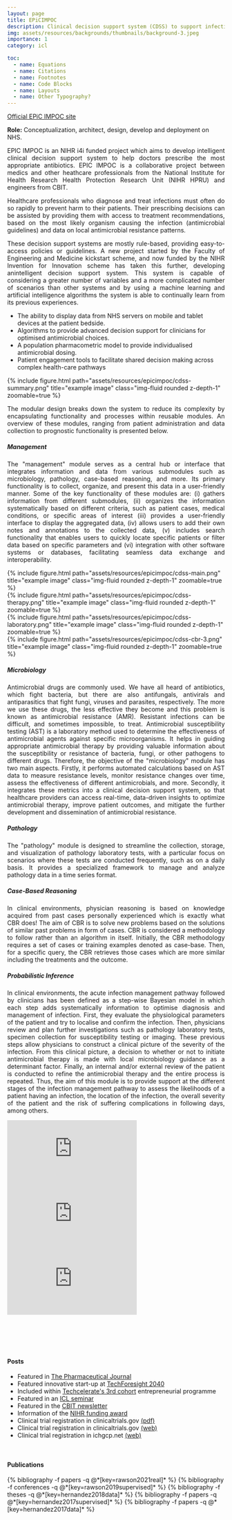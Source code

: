 ```yaml
---
layout: page
title: EPiCIMPOC
description: Clinical decision support system (CDSS) to support infection management at the point of care.
img: assets/resources/backgrounds/thumbnails/background-3.jpeg
importance: 1
category: icl

toc:
  - name: Equations
  - name: Citations
  - name: Footnotes
  - name: Code Blocks
  - name: Layouts
  - name: Other Typography?
---
```


<a href="https://bernardhernandezpe.wixsite.com/epicimpoc/"
   class="" target="_blank">
   Official EPiC IMPOC site
   <i class="fa fa-sm fa-link align-items-right" aria-hidden="true"></i>
</a>

<b>Role:</b> Conceptualization, architect, design, develop and deployment on NHS.

<p align="justify">
    EPIC IMPOC is an NIHR i4i funded project which aims to develop intelligent clinical decision support system 
    to help doctors prescribe the most appropriate antibiotics. EPIC IMPOC is a collaborative project between 
    medics and other heathcare professionals from the  National Institute for Health Research Health Protection 
    Research Unit (NIHR HPRU) and engineers from CBIT.
</p>

<p align="justify">
    Healthcare professionals who diagnose and treat infections must often do so rapidly to prevent harm to 
    their patients. Their prescribing decisions can be assisted by providing them with access to treatment 
    recommendations, based on the most likely organism causing the infection (antimicrobial guidelines) and 
    data on local antimicrobial resistance patterns. 
</p>

<p align="justify">
    These decision support systems are mostly rule-based, providing easy-to-access policies or guidelines. A 
    new project started by the Faculty of Engineering and Medicine kickstart scheme, and now funded by the 
    NIHR Invention for Innovation scheme has taken this further, developing anintelligent decision support 
    system. This system is capable of considering a greater number of variables and a more complicated number 
    of scenarios than other systems and by using a machine learning  and artificial intelligence algorithms 
    the system is able to continually learn from its previous experiences.
</p>

<ul>
    <li>The ability to display data from NHS servers on mobile and tablet devices at the patient bedside.</li>
    <li>Algorithms to provide advanced decision support for clinicians for optimised antimicrobial choices.</li>
    <li>A population pharmacometric model to provide individualised antimicrobial dosing.</li>
    <li>Patient engagement tools to facilitate shared decision making across complex health-care pathways</li>
</ul>

<div class="row justify-content-sm-center">
    <div class="col-sm-10 mt-3 mt-md-0">
        {% include figure.html path="assets/resources/epicimpoc/cdss-summary.png" 
        title="example image" class="img-fluid rounded z-depth-1" zoomable=true %}
    </div>
</div>

<p align="justify">
    The modular design breaks down the system to reduce its complexity by encapsulating functionality and 
    processes within reusable modules. An overview of these modules, ranging from patient administration 
    and data collection to prognostic functionality is presented below.
</p>

##### Management

<p align="justify">
    The "management" module serves as a central hub or interface that integrates information and data 
    from various submodules such as microbiology, pathology, case-based reasoning, and more. Its primary 
    functionality is to collect, organize, and present this data in a user-friendly manner. Some
    of the key functionality of these modules are: (i) gathers information from different submodules,
    (ii) organizes the information systematically based on different criteria, such as patient cases, 
    medical conditions, or specific areas of interest (iii) provides a user-friendly interface to display 
    the aggregated data, (iv) allows users to add their own notes and annotations to the collected data,
    (v) includes search functionality that enables users to quickly locate specific patients or filter 
    data based on specific parameters and (vi) integration with other software systems or databases, 
    facilitating seamless data exchange and interoperability.
</p>

<div class="row justify-content-sm-center">
    <div class="col-sm">
        {% include figure.html path="assets/resources/epicimpoc/cdss-main.png" 
        title="example image" class="img-fluid rounded z-depth-1" zoomable=true %}
    </div>
    <div class="col-sm pl-1">
        {% include figure.html path="assets/resources/epicimpoc/cdss-therapy.png" 
        title="example image" class="img-fluid rounded z-depth-1" zoomable=true %}
    </div>
    <div class="col-sm pl-1">
        {% include figure.html path="assets/resources/epicimpoc/cdss-laboratory.png" 
        title="example image" class="img-fluid rounded z-depth-1" zoomable=true %}
    </div>
    <div class="col-sm pl-1">
        {% include figure.html path="assets/resources/epicimpoc/cdss-cbr-3.png" 
        title="example image" class="img-fluid rounded z-depth-1" zoomable=true %}
    </div>
</div>


##### Microbiology

<p align="justify">
    Antimicrobial drugs are commonly used. We have all heard of antibiotics, which fight bacteria, but 
    there are also antifungals, antivirals and antiparasitics that fight fungi, viruses and parasites, 
    respectively. The more we use these drugs, the less effective they become and this problem is known 
    as antimicrobial resistance (AMR). Resistant infections can be difficult, and sometimes impossible, 
    to treat. Antimicrobial susceptibility testing (AST) is a laboratory method used to determine the 
    effectiveness of antimicrobial agents against specific microorganisms. It helps in guiding appropriate 
    antimicrobial therapy by providing valuable information about the susceptibility or resistance of 
    bacteria, fungi, or other pathogens to different drugs. Therefore, the objective of the "microbiology" 
    module has two main aspects. Firstly, it performs automated calculations based on AST data to measure 
    resistance levels, monitor resistance changes over time, assess the effectiveness of different 
    antimicrobials, and more. Secondly, it integrates these metrics into a clinical decision support system, 
    so that healthcare providers can access real-time, data-driven insights to optimize antimicrobial 
    therapy, improve patient outcomes, and mitigate the further development and dissemination of 
    antimicrobial resistance.
</p>

##### Pathology

<p align="justify">
    The "pathology" module is designed to streamline the collection, storage, and visualization of pathology 
    laboratory tests, with a particular focus on scenarios where these tests are conducted frequently, such 
    as on a daily basis. It provides a specialized framework to manage and analyze pathology data in a time 
    series format.
</p>

##### Case-Based Reasoning

<p align="justify">
    In clinical environments, physician reasoning is based on knowledge acquired from past cases 
    personally experienced which is exactly what CBR does! The aim of CBR is to solve new problems 
    based on the solutions of similar past problems in form of cases. CBR is considered a methodology 
    to follow rather than an algorithm in itself. Initially, the CBR methodology requires a set of cases 
    or training examples denoted as case-base. Then, for a specific query, the CBR retrieves those
    cases which are more similar including the treatments and the outcome. 
</p>

##### Probabilistic Inference

<p align="justify">
    In clinical environments, the acute infection management pathway followed by clinicians has been 
    defined as a step-wise Bayesian model in which each step adds systematically information to optimise 
    diagnosis and management of infection. First, they evaluate the physiological parameters of the patient 
    and try to localise and confirm the infection. Then, physicians review and plan further investigations 
    such as pathology laboratory tests, specimen collection for susceptibility testing or imaging. These 
    previous steps allow physicians to construct a clinical picture of the severity of the infection. From 
    this clinical picture, a decision to whether or not to initiate antimicrobial therapy is made with local 
    microbiology guidance as a determinant factor. Finally, an internal and/or external review of the patient
    is conducted to refine the antimicrobial therapy and the entire process is repeated. Thus, the aim of
    this module is to provide support at the different stages of the infection management pathway to assess 
    the likelihoods of a patient having an infection, the location of the infection, the overall 
    severity of the patient and the risk of suffering complications in following days, among others.
</p>

<div class="row">
    <div class="col-6">
        <iframe 
            class="rounded"
            src="https://www.youtube.com/embed/32pTOcXszyg" 
            title="YouTube video player" frameborder="0" 
            allow="accelerometer; autoplay; clipboard-write; encrypted-media; gyroscope; 
                   picture-in-picture" allowfullscreen>
        </iframe>    
    </div>
    <div class="col-6">
        <iframe 
            class="rounded"
            src="https://www.youtube.com/embed/U-Qb8E4NLuQ" 
            title="YouTube video player" frameborder="0" 
            allow="accelerometer; autoplay; clipboard-write; encrypted-media; gyroscope; 
            picture-in-picture" allowfullscreen>
        </iframe>
    </div>
    <div class="col-6">
        <iframe 
            class="rounded"
            src="https://www.youtube.com/embed/r4a4ZbbdlDA" 
            title="YouTube video player" frameborder="0" 
            allow="accelerometer; autoplay; clipboard-write; encrypted-media; gyroscope; picture-in-picture" 
            allowfullscreen>
        </iframe>
    </div>
</div>

<br><br>

<br>

#### Posts


<ul>
    <li>Featured in <a href="https://pharmaceutical-journal.com/article/feature/prepare-to-say-hi-to-your-virtual-ai-assistant">The Pharmaceutical Journal</a></li>
    <li>Featured innovative start-up at <a href="https://imperialtechforesight.com/20-futures/tf2040/meta-motivations/">TechForesight 2040</a></li>
    <li>Included within <a href="https://www.imperial.ac.uk/enterprise/staff/techcelerate/participants/cohort-three/"> Techcelerate's 3rd cohort</a> entrepreneurial programme</li>
    <li>Featured in an <a href="https://www.imperial.ac.uk/events/101083/enhanced-personalised-and-integrated-care-for-infection-management-at-the-point-of-care/">ICL seminar</a></li>
    <li>Featured in the <a href="https://www.imperial.ac.uk/bio-inspired-technology/research/infection-technology/epic-impoc/">CBIT newsletter</a></li>
    <li>Information of the <a href="https://fundingawards.nihr.ac.uk/award/II-LA-0214-20008">NIHR funding award </a></li>
    <li>Clinical trial registration in clinicaltrials.gov <a href="https://clinicaltrials.gov/ProvidedDocs/37/NCT04013737/Prot_SAP_000.pdf"> (pdf) </a></li>
    <li>Clinical trial registration in clinicaltrials.gov <a href="https://clinicaltrials.gov/ct2/show/NCT04013737"> (web) </a></li>
    <li>Clinical trial registration in ichgcp.net <a href="https://ichgcp.net/clinical-trials-registry/NCT04013737"> (web) </a></li>
</ul>


<!--
<a href="https://fundingawards.nihr.ac.uk/award/II-LA-0214-20008" class="btn"> NIHR Award  </a>
<a href="https://www.imperial.ac.uk/bio-inspired-technology/research/infection-technology/epic-impoc/" class="btn"> ICL CBIT Post </a>
<a href="https://clinicaltrials.gov/ProvidedDocs/37/NCT04013737/Prot_SAP_000.pdf" class="btn"> Clinical Trial (pdf) </a>
<a href="https://ichgcp.net/clinical-trials-registry/NCT04013737" class="btn btn-outline-primary"> Clinical trial (web) </a>

EPSRC pump priming award, as part of Imperial Antimicrobial Resistance Collaborative (ARC) EMBRACE project,

-->
    
<br>
    
#### Publications
    
<div class="publications">
   {% bibliography -f papers -q @*[key=rawson2021real]* %}
   {% bibliography -f conferences -q @*[key=rawson2019supervised]* %}
   {% bibliography -f theses -q @*[key=hernandez2018data]* %}
   {% bibliography -f papers -q @*[key=hernandez2017supervised]* %}
   {% bibliography -f papers -q @*[key=hernandez2017data]* %}
</div>
